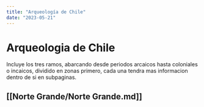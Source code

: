 ```yaml
---
title: "Arqueología de Chile"
date: "2023-05-21"
---
```


# Arqueologia de Chile
Incluye los tres ramos, abarcando desde periodos arcaicos hasta coloniales o incaicos, dividido en zonas primero, cada una tendra mas informacion dentro de si en subpaginas.

## [[Norte Grande/Norte Grande.md]]